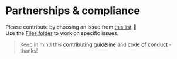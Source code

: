 # Partnerships & compliance
Please contribute by choosing an issue from [this list](/community/contributors/partnerships&compliance.md) :high_brightness:  
Use the [Files folder](./files) to work on specific issues.

> Keep in mind this [contributing guideline](/CONTRIBUTING.md) and [code of conduct](/CODE_OF_CONDUCT.md) - thanks!
